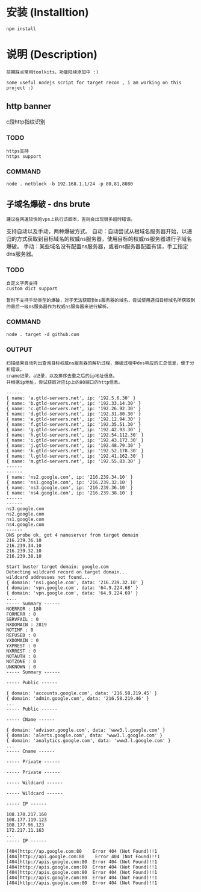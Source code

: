 # 安装 (Installtion)

    npm install

# 说明 (Description)

    前期踩点常用toolkits，功能陆续添加中 :)

    some useful nodejs script for target recon , i am working on this project :)


##  http banner 

c段http指纹识别 

### TODO
    https支持
    https support

    
### COMMAND
    node . netblock -b 192.168.1.1/24 -p 80,81,8080



## 子域名爆破 - dns brute

    建议在网速较快的vps上执行该脚本，否则会出现很多超时错误。

支持自动以及手动，两种爆破方式。
自动：自动尝试从根域名服务器开始，以递归的方式获取到目标域名的权威ns服务器，使用目标的权威ns服务器进行子域名爆破。
手动：某些域名没有配置ns服务器，或者ns服务器配置有误，手工指定dns服务器。


### TODO
    自定义字典支持
    custom dict support
    
    暂时不支持手动类型的爆破，对于无法获取到ns服务器的域名，尝试使用递归目标域名所获取到的最后一级ns服务器作为权威ns服务器来进行解析。

### COMMAND
    node . target -d github.com
    
    
### OUTPUT
    扫描结果自动列出查询目标权威ns服务器的解析过程，爆破过程中dns响应的汇总信息，便于分析错误。
    cname记录，a记录，以及排序去重之后的ip地址信息。
    并根据ip地址，尝试获取对应ip上的80端口的http信息。

    ------
    { name: 'a.gtld-servers.net', ip: '192.5.6.30' }
    { name: 'b.gtld-servers.net', ip: '192.33.14.30' }
    { name: 'c.gtld-servers.net', ip: '192.26.92.30' }
    { name: 'd.gtld-servers.net', ip: '192.31.80.30' }
    { name: 'e.gtld-servers.net', ip: '192.12.94.30' }
    { name: 'f.gtld-servers.net', ip: '192.35.51.30' }
    { name: 'g.gtld-servers.net', ip: '192.42.93.30' }
    { name: 'h.gtld-servers.net', ip: '192.54.112.30' }
    { name: 'i.gtld-servers.net', ip: '192.43.172.30' }
    { name: 'j.gtld-servers.net', ip: '192.48.79.30' }
    { name: 'k.gtld-servers.net', ip: '192.52.178.30' }
    { name: 'l.gtld-servers.net', ip: '192.41.162.30' }
    { name: 'm.gtld-servers.net', ip: '192.55.83.30' }
    ------
    ------
    { name: 'ns2.google.com', ip: '216.239.34.10' }
    { name: 'ns1.google.com', ip: '216.239.32.10' }
    { name: 'ns3.google.com', ip: '216.239.36.10' }
    { name: 'ns4.google.com', ip: '216.239.38.10' }
    ------
    ------
    ns3.google.com
    ns2.google.com
    ns1.google.com
    ns4.google.com
    ------
    DNS probe ok, got 4 nameserver from target domain
    216.239.36.10
    216.239.34.10
    216.239.32.10
    216.239.38.10
    
    Start buster target domain: google.com
    Detecting wildcard record on target domain...
    wildcard addresses not found...
    { domain: 'ns1.google.com', data: '216.239.32.10' }
    { domain: 'vpn.google.com', data: '64.9.224.68' }
    { domain: 'vpn.google.com', data: '64.9.224.69' }
    ....
    ----- Summary ------ 
    NOERROR : 180
    FORMERR : 0
    SERVFAIL : 0
    NXDOMAIN : 2819
    NOTIMP : 0
    REFUSED : 0
    YXDOMAIN : 0
    YXPREST : 0
    NXRREST : 0
    NOTAUTH : 0
    NOTZONE : 0
    UNKNOWN : 0
    ----- Summary ------ 
    
    ----- Public ------ 
    
    { domain: 'accounts.google.com', data: '216.58.219.45' }
    { domain: 'admin.google.com', data: '216.58.219.46' }
    ...
    ----- Public ------ 
    
    ----- CName ------ 
    
    { domain: 'advisor.google.com', data: 'www3.l.google.com' }
    { domain: 'alerts.google.com', data: 'www3.l.google.com' }
    { domain: 'analytics.google.com', data: 'www3.l.google.com' }
    ...
    ----- Cname ------ 
    
    ----- Private ------ 
    
    ----- Private ------ 
    
    ----- Wildcard ------ 
    
    ----- Wildcard ------ 
    
    ----- IP ------ 
    
    108.170.217.160
    108.177.119.123
    108.177.96.123
    172.217.11.163
    ...
    ----- IP ------ 
    
    [404]http://ap.google.com:80    Error 404 (Not Found)!!1
    [404]http://api.google.com:80    Error 404 (Not Found)!!1
    [404]http://apis.google.com:80	Error 404 (Not Found)!!1
    [404]http://apis.google.com:80	Error 404 (Not Found)!!1
    [404]http://apis.google.com:80	Error 404 (Not Found)!!1
    [404]http://apis.google.com:80	Error 404 (Not Found)!!1
    [404]http://apis.google.com:80	Error 404 (Not Found)!!1
        
    